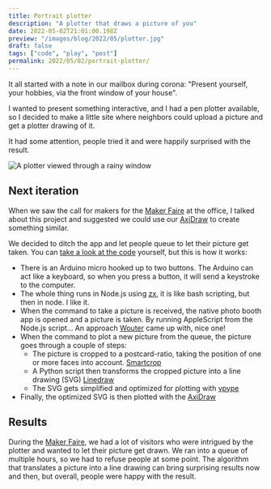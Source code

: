 ```yaml
---
title: Portrait plotter
description: "A plotter that draws a picture of you"
date: 2022-05-02T21:01:00.198Z
preview: "/images/blog/2022/05/plotter.jpg"
draft: false
tags: ["code", "play", "post"]
permalink: 2022/05/02/portrait-plotter/
---
```


It all started with a note in our mailbox during corona: "Present yourself, your hobbies, via the front window of your house".

I wanted to present something interactive, and I had a pen plotter available, so I decided to make a little site where neighbors could upload a picture and get a plotter drawing of it.

It had some attention, people tried it and were happily surprised with the result.

![A plotter viewed through a rainy window](/images/blog/2022/05/firstportraitplotter.jpg)

## Next iteration

When we saw the call for makers for the [Maker Faire](https://www.makerfairegent.be/) at the office, I talked about this project and suggested we could use our [AxiDraw](https://axidraw.com/) to create something similar.

We decided to ditch the app and let people queue to let their picture get taken. You can [take a look at the code](https://github.com/devinekask/postcard-portrait-plotter) yourself, but this is how it works:

- There is an Arduino micro hooked up to two buttons. The Arduino can act like a keyboard, so when you press a button, it will send a keystroke to the computer.
- The whole thing runs in Node.js using [zx](https://github.com/google/zx), it is like bash scripting, but then in node. I like it.
- When the command to take a picture is received, the native photo booth app is opened and a picture is taken. By running AppleScript from the Node.js script... An approach [Wouter](aboutme.be) came up with, nice one!
- When the command to plot a new picture from the queue, the picture goes through a couple of steps:
  - The picture is cropped to a postcard-ratio, taking the position of one or more faces into account. [Smartcrop](https://github.com/jwagner/smartcrop-sharp)
  - A Python script then transforms the cropped picture into a line drawing (SVG) [Linedraw](https://github.com/LingDong-/linedraw)
  - The SVG gets simplified and optimized for plotting with [vpype](https://vpype.readthedocs.io/en/latest/)
- Finally, the optimized SVG is then plotted with the [AxiDraw](https://axidraw.com/)

## Results

During the [Maker Faire](https://www.makerfairegent.be/), we had a lot of visitors who were intrigued by the plotter and wanted to let their picture get drawn. We ran into a queue of multiple hours, so we had to refuse people at some point. The algorithm that translates a picture into a line drawing can bring surprising results now and then, but overall, people were happy with the result.
